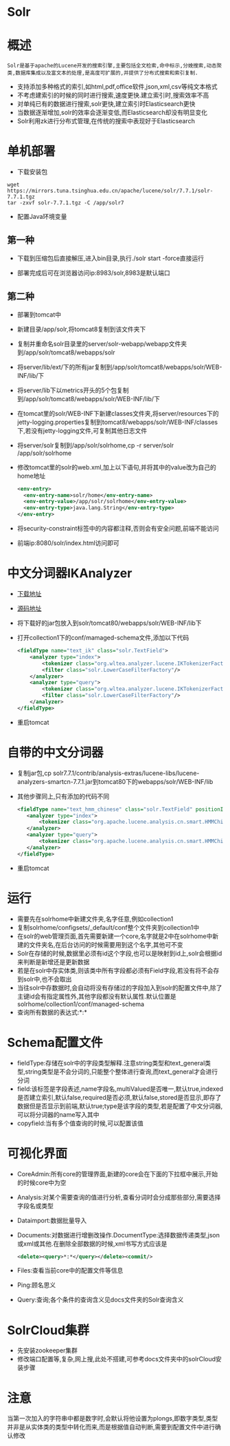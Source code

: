 # Solr



# 概述

	Solr是基于apache的Lucene开发的搜索引擎,主要包括全文检索,命中标示,分娩搜索,动态聚类,数据库集成以及富文本的处理,是高度可扩展的,并提供了分布式搜索和索引复制.

* 支持添加多种格式的索引,如html,pdf,office软件,json,xml,csv等纯文本格式
* 不考虑建索引的时候的同时进行搜索,速度更快.建立索引时,搜索效率不高
* 对单纯已有的数据进行搜索,solr更快,建立索引时Elasticsearch更快
* 当数据逐渐增加,solr的效率会逐渐变低,而Elasticsearch却没有明显变化
* Solr利用zk进行分布式管理,在传统的搜索中表现好于Elasticsearch



# 单机部署

* 下载安装包

```shell
wget https://mirrors.tuna.tsinghua.edu.cn/apache/lucene/solr/7.7.1/solr-7.7.1.tgz
tar -zxvf solr-7.7.1.tgz -C /app/solr7
```

* 配置Java环境变量



## 第一种

* 下载到压缩包后直接解压,进入bin目录,执行./solr start -force直接运行

* 部署完成后可在浏览器访问ip:8983/solr,8983是默认端口



## 第二种

* 部署到tomcat中

* 新建目录/app/solr,将tomcat8复制到该文件夹下

* 复制并重命名solr目录里的server/solr-webapp/webapp文件夹到/app/solr/tomcat8/webapps/solr

* 将server/lib/ext/下的所有jar复制到/app/solr/tomcat8/webapps/solr/WEB-INF/lib/下

* 将server/lib下以metrics开头的5个包复制到/app/solr/tomcat8/webapps/solr/WEB-INF/lib/下

* 在tomcat里的solr/WEB-INF下新建classes文件夹,将server/resources下的jetty-logging.properties复制到tomcat8/webapps/solr/WEB-INF/classes下,若没有jetty-logging文件,可复制其他日志文件

* 将server/solr复制到/app/solr/solrhome,cp -r server/solr /app/solr/solrhome

* 修改tomcat里的solr的web.xml,加上以下语句,并将其中的value改为自己的home地址

  ```xml
  <env-entry>
  	<env-entry-name>solr/home</env-entry-name>
  	<env-entry-value>/app/solr/solrhome</env-entry-value>
  	<env-entry-type>java.lang.String</env-entry-type>
  </env-entry>
  ```

* 将security-constraint标签中的内容都注释,否则会有安全问题,前端不能访问
* 前端ip:8080/solr/index.html访问即可



# 中文分词器IKAnalyzer

* [下载地址](http://search.maven.org/#search%7Cga%7C1%7Ccom.github.magese)

* [源码地址](https://github.com/magese/ik-analyzer-solr7)

* 将下载好的jar包放入到solr/tomcat80/webapps/solr/WEB-INF/lib下

* 打开collection1下的conf/mamaged-schema文件,添加以下代码

  ```xml
  <fieldType name="text_ik" class="solr.TextField">
      <analyzer type="index">
          <tokenizer class="org.wltea.analyzer.lucene.IKTokenizerFactory" useSmart="false" conf="collection1.conf"/>
          <filter class="solr.LowerCaseFilterFactory"/>
      </analyzer>
      <analyzer type="query">
          <tokenizer class="org.wltea.analyzer.lucene.IKTokenizerFactory" useSmart="true" conf="collection1.conf"/>
          <filter class="solr.LowerCaseFilterFactory"/>
      </analyzer>
  </fieldType>
  ```

* 重启tomcat



# 自带的中文分词器

* 复制jar包,cp solr7.7.1/contrib/analysis-extras/lucene-libs/lucene-analyzers-smartcn-7.7.1.jar到tomcat80下的webapps/solr/WEB-INF/lib

* 其他步骤同上,只有添加的代码不同

  ```xml
  <fieldType name="text_hmm_chinese" class="solr.TextField" positionIncrementGap="100">
     <analyzer type="index">
         <tokenizer class="org.apache.lucene.analysis.cn.smart.HMMChineseTokenizerFactory"/>
     </analyzer>
     <analyzer type="query">
         <tokenizer class="org.apache.lucene.analysis.cn.smart.HMMChineseTokenizerFactory"/>
     </analyzer>
  </fieldType>
  ```

* 重启tomcat



# 运行

* 需要先在solrhome中新建文件夹,名字任意,例如collection1
* 复制solrhome/configsets/_default/conf整个文件夹到collection1中
* 在solr的web管理页面,首先需要新建一个core,名字就是2中在solrhome中新建的文件夹名,在后台访问的时候需要用到这个名字,其他可不变
* Solr在存储的时候,数据里必须有id这个字段,也可以是映射到id上,solr会根据id来判断是新增还是更新数据
* 若是在solr中存实体类,则该类中所有字段都必须有Field字段,若没有将不会存到solr中,也不会取出
* 当往solr中存数据时,会自动将没有存储过的字段加入到solr的配置文件中,除了主键id会有指定属性外,其他字段都没有默认属性.默认位置是solrhome/collection1/conf/managed-schema
* 查询所有数据的表达式:\*:\*



# Schema配置文件

* fieldType:存储在solr中的字段类型解释.注意string类型和text_general类型,string类型是不会分词的,只能整个整体进行查询,而text_general才会进行分词
* field:该标签是字段表述,name字段名,multiValued是否唯一,默认true,indexed是否建立索引,默认false,required是否必须,默认false,stored是否显示,即存了数据但是否显示到前端,默认true;type是该字段的类型,若是配置了中文分词器,可以将分词器的name写入其中
* copyfield:当有多个值查询的时候,可以配置该值



# 可视化界面

* CoreAdmin:所有core的管理界面,新建的core会在下面的下拉框中展示,开始的时候core中为空

* Analysis:对某个需要查询的值进行分析,查看分词时会分成那些部分,需要选择字段名或类型

* Dataimport:数据批量导入

* Documents:对数据进行增删改操作.DocumentType:选择数据传递类型,json或xml或其他.在删除全部数据的时候,xml书写方式应该是

  ```xml
  <delete><query>*:*</query></delete><commit/>
  ```

* Files:查看当前core中的配置文件等信息

* Ping:顾名思义

* Query:查询;各个条件的查询含义见docs文件夹的Solr查询含义



# SolrCloud集群

* 先安装zookeeper集群
* 修改端口配置等,复杂,网上搜,此处不搭建,可参考docs文件夹中的solrCloud安装步骤



# 注意

当第一次加入的字符串中都是数字时,会默认将他设置为plongs,即数字类型,类型并非是从实体类的类型中转化而来,而是根据值自动判断,需要到配置文件中进行确认修改



